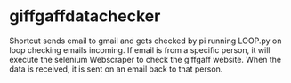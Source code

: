 # giffgaffdatachecker

Shortcut sends email to gmail and gets checked by pi running LOOP.py on loop checking emails incoming.
If email is from a specific person, it will execute the selenium Webscraper to check the giffgaff website.
When the data is received, it is sent on an email back to that person.
